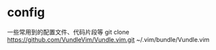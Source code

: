# config
一些常用到的配置文件、代码片段等
git clone https://github.com/VundleVim/Vundle.vim.git ~/.vim/bundle/Vundle.vim
